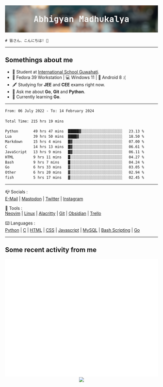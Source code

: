 ![header](./header.png)
```
# 皆さん、こんにちは! 👋
```
---

## Somethings about me
- 📕 Student at [International School Guwahati](https://internationalschoolguwahati.com/).
- 🐧 Fedora 39 Workstation | 💻 Windows 11 | 🤖 Android 8 :(
- 🖋️ Studying for **JEE** and **CEE** exams right now.
- 💬 Ask me about **Go**, **Git** and **Python**.
- 🔭 Currently learning **Go**.

---

<!--START_SECTION:waka-->

```txt
From: 06 July 2022 - To: 14 February 2024

Total Time: 215 hrs 19 mins

Python       49 hrs 47 mins  █████▓░░░░░░░░░░░░░░░░░░░   23.13 %
Lua          39 hrs 50 mins  ████▓░░░░░░░░░░░░░░░░░░░░   18.50 %
Markdown     15 hrs 4 mins   █▓░░░░░░░░░░░░░░░░░░░░░░░   07.00 %
C            14 hrs 13 mins  █▓░░░░░░░░░░░░░░░░░░░░░░░   06.61 %
JavaScript   13 hrs 9 mins   █▓░░░░░░░░░░░░░░░░░░░░░░░   06.11 %
HTML         9 hrs 11 mins   █░░░░░░░░░░░░░░░░░░░░░░░░   04.27 %
Bash         9 hrs 7 mins    █░░░░░░░░░░░░░░░░░░░░░░░░   04.24 %
Go           6 hrs 33 mins   ▓░░░░░░░░░░░░░░░░░░░░░░░░   03.05 %
Other        6 hrs 20 mins   ▓░░░░░░░░░░░░░░░░░░░░░░░░   02.94 %
fish         5 hrs 17 mins   ▓░░░░░░░░░░░░░░░░░░░░░░░░   02.45 %
```

<!--END_SECTION:waka-->

---

📪 Socials :<br>
[E-Mail](mailto:abhigyanmadhukalya@skiff.com) | [Mastodon](https://mstdn.social/@abhigyanmadhukalya) | [Twitter](https://twitter.com/abhimadhukalya) | [Instagram](https://www.instagram.com/abhigyan.madhukalya/)

🧰 Tools :<br>
[Neovim](https://neovim.oi) | [Linux](https://fedoraproject.org/) | [Alacritty](https://alacritty.org/) | [Git](https://git-scm.com/) | [Obsidian](https://obsidian.md) | [Trello](https://trello.com)

⌨️ Languages :<br>
[Python](https://python.org) | [C](https://www.iso.org/standard/74528.html) | [HTML](https://html.spec.whatwg.org/) | [CSS](https://www.w3.org/Style/CSS/Overview.en.html) | [Javascript](https://developer.mozilla.org/en-US/docs/Web/javascript) | [MySQL](https://www.mysql.com/) | [Bash Scripting](https://www.gnu.org/software/bash/) | [Go](https://go.dev)

---

## Some recent activity from me
<p align="center">
  <img src="./github-metrics.svg" />
  <img src="https://github-profile-summary-cards.vercel.app/api/cards/profile-details?username=abhigyanmadhukalya&theme=github_dark" />
</p>

